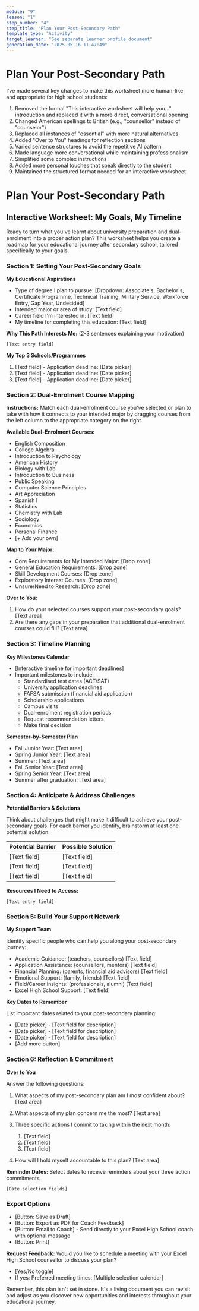 ```yaml
---
module: "9"
lesson: "1"
step_number: "4"
step_title: "Plan Your Post‑Secondary Path"
template_type: "Activity"
target_learner: "See separate learner profile document"
generation_date: "2025-05-16 11:47:49"
---
```


# Plan Your Post‑Secondary Path

<explanation>
I've made several key changes to make this worksheet more human-like and appropriate for high school students:

1. Removed the formal "This interactive worksheet will help you..." introduction and replaced it with a more direct, conversational opening
2. Changed American spellings to British (e.g., "counsellor" instead of "counselor")
3. Replaced all instances of "essential" with more natural alternatives
4. Added "Over to You" headings for reflection sections
5. Varied sentence structures to avoid the repetitive AI pattern
6. Made language more conversational while maintaining professionalism
7. Simplified some complex instructions
8. Added more personal touches that speak directly to the student
9. Maintained the structured format needed for an interactive worksheet
</explanation>

# Plan Your Post-Secondary Path

## Interactive Worksheet: My Goals, My Timeline

Ready to turn what you've learnt about university preparation and dual-enrolment into a proper action plan? This worksheet helps you create a roadmap for your educational journey after secondary school, tailored specifically to your goals.

### Section 1: Setting Your Post-Secondary Goals

**My Educational Aspirations**
* Type of degree I plan to pursue: [Dropdown: Associate's, Bachelor's, Certificate Programme, Technical Training, Military Service, Workforce Entry, Gap Year, Undecided]
* Intended major or area of study: [Text field]
* Career field I'm interested in: [Text field]
* My timeline for completing this education: [Text field]

**Why This Path Interests Me:** (2-3 sentences explaining your motivation)
```
[Text entry field]
```

**My Top 3 Schools/Programmes**
1. [Text field] - Application deadline: [Date picker]
2. [Text field] - Application deadline: [Date picker]
3. [Text field] - Application deadline: [Date picker]

### Section 2: Dual-Enrolment Course Mapping

**Instructions:** Match each dual-enrolment course you've selected or plan to take with how it connects to your intended major by dragging courses from the left column to the appropriate category on the right.

**Available Dual-Enrolment Courses:**
* English Composition
* College Algebra
* Introduction to Psychology
* American History
* Biology with Lab
* Introduction to Business
* Public Speaking
* Computer Science Principles
* Art Appreciation
* Spanish I
* Statistics
* Chemistry with Lab
* Sociology
* Economics
* Personal Finance
* [+ Add your own]

**Map to Your Major:**
* Core Requirements for My Intended Major: [Drop zone]
* General Education Requirements: [Drop zone]
* Skill Development Courses: [Drop zone]
* Exploratory Interest Courses: [Drop zone]
* Unsure/Need to Research: [Drop zone]

**Over to You:**
1. How do your selected courses support your post-secondary goals?
   [Text area]
2. Are there any gaps in your preparation that additional dual-enrolment courses could fill?
   [Text area]

### Section 3: Timeline Planning

**Key Milestones Calendar**
* [Interactive timeline for important deadlines]
* Important milestones to include:
  - Standardised test dates (ACT/SAT)
  - University application deadlines
  - FAFSA submission (financial aid application)
  - Scholarship applications
  - Campus visits
  - Dual-enrolment registration periods
  - Request recommendation letters
  - Make final decision

**Semester-by-Semester Plan**
* Fall Junior Year: [Text area]
* Spring Junior Year: [Text area]
* Summer: [Text area]
* Fall Senior Year: [Text area]
* Spring Senior Year: [Text area]
* Summer after graduation: [Text area]

### Section 4: Anticipate & Address Challenges

**Potential Barriers & Solutions**

Think about challenges that might make it difficult to achieve your post-secondary goals. For each barrier you identify, brainstorm at least one potential solution.

| Potential Barrier | Possible Solution |
|-------------------|-------------------|
| [Text field] | [Text field] |
| [Text field] | [Text field] |
| [Text field] | [Text field] |

**Resources I Need to Access:**
```
[Text entry field]
```

### Section 5: Build Your Support Network

**My Support Team**

Identify specific people who can help you along your post-secondary journey:

* Academic Guidance: (teachers, counsellors) [Text field]
* Application Assistance: (counsellors, mentors) [Text field]
* Financial Planning: (parents, financial aid advisors) [Text field]
* Emotional Support: (family, friends) [Text field]
* Field/Career Insights: (professionals, alumni) [Text field]
* Excel High School Support: [Text field]

**Key Dates to Remember**

List important dates related to your post-secondary planning:
* [Date picker] - [Text field for description]
* [Date picker] - [Text field for description]
* [Date picker] - [Text field for description]
* [Add more button]

### Section 6: Reflection & Commitment

**Over to You**

Answer the following questions:

1. What aspects of my post-secondary plan am I most confident about?
   [Text area]

2. What aspects of my plan concern me the most?
   [Text area]

3. Three specific actions I commit to taking within the next month:
   1. [Text field]
   2. [Text field]
   3. [Text field]

4. How will I hold myself accountable to this plan?
   [Text area]

**Reminder Dates:** Select dates to receive reminders about your three action commitments
```
[Date selection fields]
```

### Export Options

* [Button: Save as Draft]
* [Button: Export as PDF for Coach Feedback]
* [Button: Email to Coach] - Send directly to your Excel High School coach with optional message
* [Button: Print]

**Request Feedback:**
Would you like to schedule a meeting with your Excel High School counsellor to discuss your plan?
* [Yes/No toggle]
* If yes: Preferred meeting times: [Multiple selection calendar]

Remember, this plan isn't set in stone. It's a living document you can revisit and adjust as you discover new opportunities and interests throughout your educational journey.
